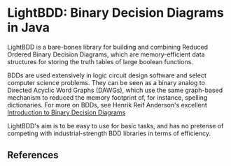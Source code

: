 # LightBDD: Binary Decision Diagrams in Java

LightBDD is a bare-bones library for building and combining Reduced Ordered Binary Decision Diagrams, which are memory-efficient data structures for storing the truth tables of large boolean functions.

BDDs are used extensively in logic circuit design software and select computer science problems.  They can be seen as a binary analog to Directed Acyclic Word Graphs (DAWGs), which use the same graph-based mechanism to reduced the memory footprint of, for instance, spelling dictionaries.  For more on BDDs, see Henrik Reif Anderson's excellent [Introduction to Binary Decision Diagrams][r1]

LightBDD's aim is to be easy to use for basic tasks, and has no pretense of competing with industrial-strength BDD libraries in terms of efficiency.

## References

[r1]: http://www.cs.unb.ca/~gdueck/courses/cs4835/bdd97.pdf "Henrik Reif Anderson, 'An Introduction to Binary Decision Diagrams,' 1997."
